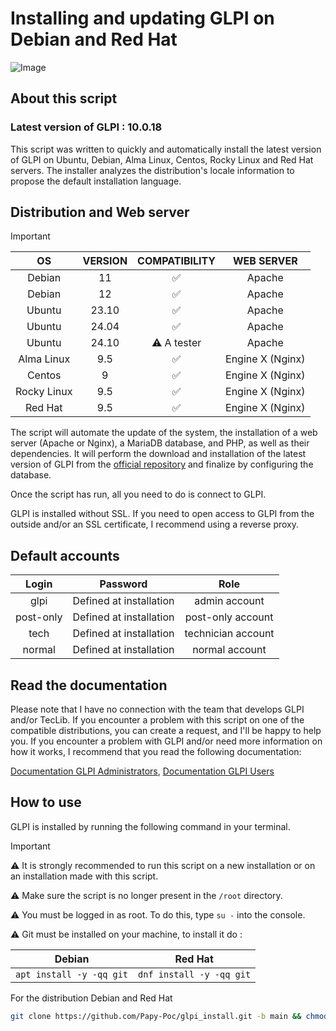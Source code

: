 # Installing and updating GLPI on Debian and Red Hat

 ![Image](https://glpi-project.org/wp-content/uploads/2022/01/hero-img-2.png)

## About this script

### Latest version of GLPI : 10.0.18

This script was written to quickly and automatically install the latest version of GLPI on Ubuntu, Debian, Alma Linux, Centos, Rocky Linux and Red Hat servers.
The installer analyzes the distribution's locale information to propose the default installation language.

## Distribution and Web server

>[!IMPORTANT]
>| OS | VERSION | COMPATIBILITY | WEB SERVER |
>|:--:|:--:|:--:|:--:|
>|Debian|11|✅|Apache|
>|Debian|12|✅|Apache|
>|Ubuntu|23.10|✅|Apache|
>|Ubuntu|24.04|✅|Apache|
>|Ubuntu|24.10|⚠️ A tester|Apache|
>|Alma Linux|9.5|✅|Engine X (Nginx)|
>|Centos|9|✅|Engine X (Nginx)|
>|Rocky Linux|9.5|✅|Engine X (Nginx)|
>|Red Hat|9.5|✅|Engine X (Nginx)|

The script will automate the update of the system, the installation of a web server (Apache or Nginx), a MariaDB database, and PHP, as well as their dependencies. It will perform the download and installation of the latest version of GLPI from the [official repository](https://github.com/glpi-project/glpi) and finalize by configuring the database.

Once the script has run, all you need to do is connect to GLPI.

GLPI is installed without SSL. If you need to open access to GLPI from the outside and/or an SSL certificate, I recommend using a reverse proxy.

## Default accounts

| Login | Password | Role |
|:--:|:--:|:--:|
|glpi|Defined at installation|admin account|
|post-only|Defined at installation|post-only account|
|tech|Defined at installation|technician account|
|normal|Defined at installation|normal account|

## Read the documentation

Please note that I have no connection with the team that develops GLPI and/or TecLib.
If you encounter a problem with this script on one of the compatible distributions, you can create a request, and I'll be happy to help you.
If you encounter a problem with GLPI and/or need more information on how it works, I recommend that you read the following documentation:

[Documentation GLPI Administrators](https://glpi-install.readthedocs.io/), [Documentation GLPI Users](https://glpi-user-documentation.readthedocs.io/)

## How to use

GLPI is installed by running the following command in your terminal.

>[!IMPORTANT]
>⚠️ It is strongly recommended to run this script on a new installation or on an installation made with this script.
>
>⚠️ Make sure the script is no longer present in the ``/root`` directory.
>
>⚠️ You must be logged in as root. To do this, type ```su -``` into the console.
>
>⚠️ Git must be installed on your machine, to install it do :
>
>| Debian | Red Hat |
>|:--:|:--:|
>| ```apt install -y -qq git``` | ```dnf install -y -qq git``` |

For the distribution Debian and Red Hat

```bash
git clone https://github.com/Papy-Poc/glpi_install.git -b main && chmod -R +x glpi_install && ./glpi_install/glpi-install
```
